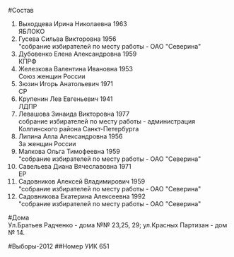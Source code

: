 #Состав
1. Выходцева Ирина Николаевна 1963   
    ЯБЛОКО
2. Гусева Сильва Викторовна 1956   
    "собрание избирателей по месту работы - ОАО "Северина"
3. Дубовенко Елена Александровна 1959   
    КПРФ
4. Железкова Валентина Ивановна 1953   
    Союз женщин России
5. Зюзин Игорь Анатольевич 1971   
    СР
6. Крупенин Лев Евгеньевич 1941   
    ЛДПР
7. Левашова Зинаида Викторовна 1977   
    собрание избирателей по месту работы - администрация Колпинского района Санкт-Петербурга
8. Липина Алла Александровна 1956   
    За женщин России
9. Малкова Ольга Тимофеевна 1959   
    "собрание избирателей по месту работы - ОАО "Северина"
10. Савельева Диана Вячеславовна 1971   
    ЕР
11. Садовников Алексей Владимирович 1959   
    "собрание избирателей по месту работы - ОАО "Северина"
12. Садовникова Екатерина Алексеевна 1992   
    "собрание избирателей по месту работы - ОАО "Северина"

#Дома  
Ул.Братьев Радченко - дома №№ 23,25, 29; ул.Красных Партизан - дом № 14.

#Выборы-2012
##Номер УИК
651
